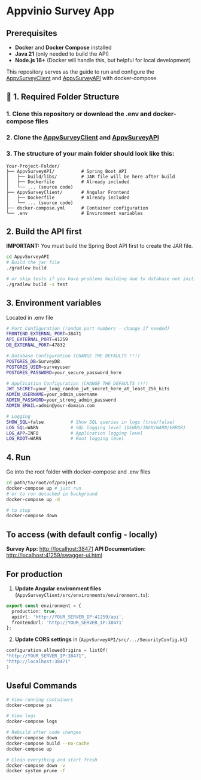 # Appvinio Survey App

## Prerequisites

- **Docker** and **Docker Compose** installed
- **Java 21** (only needed to build the API)
- **Node.js 18+** (Docker will handle this, but helpful for local development)


This repository serves as the guide to run and configure the [AppvSurveyClient](https://github.com/DarknessoPirate/AppvSurveyClient) and [AppvSurveyAPI](https://github.com/DarknessoPirate/AppvSurveyApi) with docker-compose
## 📁 1. Required Folder Structure
### 1. Clone this repository or download the .env and docker-compose files
### 2. Clone the [AppvSurveyClient](https://github.com/DarknessoPirate/AppvSurveyClient) and [AppvSurveyAPI](https://github.com/DarknessoPirate/AppvSurveyApi)
### 3. The structure of your main folder should look like this:
```
Your-Project-Folder/
├── AppvSurveyAPI/          # Spring Boot API
│   ├── build/libs/         # JAR file will be here after build
│   ├── Dockerfile          # Already included
│   └── ... (source code)
├── AppvSurveyClient/       # Angular Frontend  
│   ├── Dockerfile          # Already included
│   └── ... (source code)
├── docker-compose.yml      # Container configuration
└── .env                    # Environment variables
```

## 2. Build the API first
**IMPORTANT:** You must build the Spring Boot API first to create the JAR file.

```bash
cd AppvSurveyAPI
# Build the jar file
./gradlew build

# or skip tests if you have problems building due to database not initialized
./gradlew build -x test
```

## 3. Environment variables
Located in .env file
```bash
# Port Configuration (random port numbers - change if needed)
FRONTEND_EXTERNAL_PORT=38471
API_EXTERNAL_PORT=41259
DB_EXTERNAL_PORT=47832

# Database Configuration (CHANGE THE DEFAULTS !!!)
POSTGRES_DB=SurveyDB
POSTGRES_USER=surveyuser
POSTGRES_PASSWORD=your_secure_password_here

# Application Configuration (CHANGE THE DEFAULTS !!!)
JWT_SECRET=your_long_random_jwt_secret_here_at_least_256_bits
ADMIN_USERNAME=your_admin_username
ADMIN_PASSWORD=your_strong_admin_password
ADMIN_EMAIL=admin@your-domain.com

# Logging 
SHOW_SQL=false          # Show SQL queries in logs (true/false)
LOG_SQL=WARN            # SQL logging level (DEBUG/INFO/WARN/ERROR)  
LOG_APP=INFO            # Application logging level
LOG_ROOT=WARN           # Root logging level
```


## 4. Run
Go into the root folder with docker-compose and .env files
```bash
cd path/to/root/of/project
docker-compose up # just run
# or to run detached in background
docker-compose up -d

# to stop
docker-compose down

```

## To access (with default config - locally)
**Survey App:** [http://localhost:38471](http://localhost:38471)
**API Documentation:** [http://localhost:41259/swagger-ui.html](http://localhost:41259/swagger-ui.html)


## For production

1. **Update Angular environment files** (`AppvSurveyClient/src/environments/environment.ts`):
```typescript
export const environment = {
  production: true,
  apiUrl: 'http://YOUR_SERVER_IP:41259/api',
  frontendUrl: 'http://YOUR_SERVER_IP:38471'
};
```

2. **Update CORS settings** in (`AppvSurveyAPI/src/.../SecurityConfig.kt`)
```kotlin
configuration.allowedOrigins = listOf(
"http://YOUR_SERVER_IP:38471", 
"http://localhost:38471"
)
```


## Useful Commands
```bash
# View running containers
docker-compose ps

# View logs
docker-compose logs

# Rebuild after code changes
docker-compose down
docker-compose build --no-cache
docker-compose up

# Clean everything and start fresh
docker-compose down -v
docker system prune -f
```

